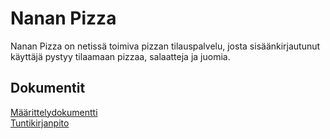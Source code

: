 # Nanan Pizza
Nanan Pizza on netissä toimiva pizzan tilauspalvelu, josta sisäänkirjautunut käyttäjä pystyy tilaamaan pizzaa, salaatteja ja juomia.  
  
## Dokumentit
[Määrittelydokumentti](https://github.com/Na-na13/Nanan-Pizza/blob/master/dokumentaatiot/maarittelydokumentti.md)  
[Tuntikirjanpito](https://github.com/Na-na13/Nanan-Pizza/blob/master/dokumentaatiot/tuntikirjanpito.md)
